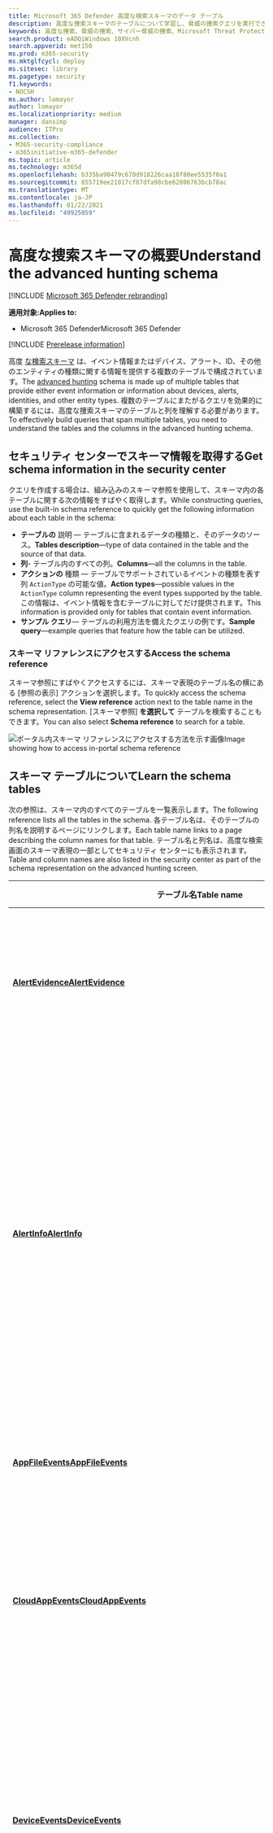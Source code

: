 ```yaml
---
title: Microsoft 365 Defender 高度な検索スキーマのデータ テーブル
description: 高度な捜索スキーマのテーブルについて学習し、脅威の捜索クエリを実行できるデータを理解します。
keywords: 高度な捜索、脅威の捜索、サイバー脅威の捜索、Microsoft Threat Protection、Microsoft 365、mtp、m365、検索、クエリ、テレメトリ、スキーマ リファレンス、kusto、テーブル、データ
search.product: eADQiWindows 10XVcnh
search.appverid: met150
ms.prod: m365-security
ms.mktglfcycl: deploy
ms.sitesec: library
ms.pagetype: security
f1.keywords:
- NOCSH
ms.author: lomayor
author: lomayor
ms.localizationpriority: medium
manager: dansimp
audience: ITPro
ms.collection:
- M365-security-compliance
- m365initiative-m365-defender
ms.topic: article
ms.technology: m365d
ms.openlocfilehash: b335ba90479c670d918226caa18f80ee5535f0a1
ms.sourcegitcommit: 855719ee21017cf87dfa98cbe62806763bcb78ac
ms.translationtype: MT
ms.contentlocale: ja-JP
ms.lasthandoff: 01/22/2021
ms.locfileid: "49925059"
---
```

# <a name="understand-the-advanced-hunting-schema"></a><span data-ttu-id="e50b1-104">高度な捜索スキーマの概要</span><span class="sxs-lookup"><span data-stu-id="e50b1-104">Understand the advanced hunting schema</span></span>

[!INCLUDE [Microsoft 365 Defender rebranding](../includes/microsoft-defender.md)]


<span data-ttu-id="e50b1-105">**適用対象:**</span><span class="sxs-lookup"><span data-stu-id="e50b1-105">**Applies to:**</span></span>
- <span data-ttu-id="e50b1-106">Microsoft 365 Defender</span><span class="sxs-lookup"><span data-stu-id="e50b1-106">Microsoft 365 Defender</span></span>

[!INCLUDE [Prerelease information](../includes/prerelease.md)]

<span data-ttu-id="e50b1-107">高度 [な検索スキーマ](advanced-hunting-overview.md) は、イベント情報またはデバイス、アラート、ID、その他のエンティティの種類に関する情報を提供する複数のテーブルで構成されています。</span><span class="sxs-lookup"><span data-stu-id="e50b1-107">The [advanced hunting](advanced-hunting-overview.md) schema is made up of multiple tables that provide either event information or information about devices, alerts, identities, and other entity types.</span></span> <span data-ttu-id="e50b1-108">複数のテーブルにまたがるクエリを効果的に構築するには、高度な捜索スキーマのテーブルと列を理解する必要があります。</span><span class="sxs-lookup"><span data-stu-id="e50b1-108">To effectively build queries that span multiple tables, you need to understand the tables and the columns in the advanced hunting schema.</span></span>

## <a name="get-schema-information-in-the-security-center"></a><span data-ttu-id="e50b1-109">セキュリティ センターでスキーマ情報を取得する</span><span class="sxs-lookup"><span data-stu-id="e50b1-109">Get schema information in the security center</span></span>
<span data-ttu-id="e50b1-110">クエリを作成する場合は、組み込みのスキーマ参照を使用して、スキーマ内の各テーブルに関する次の情報をすばやく取得します。</span><span class="sxs-lookup"><span data-stu-id="e50b1-110">While constructing queries, use the built-in schema reference to quickly get the following information about each table in the schema:</span></span>

- <span data-ttu-id="e50b1-111">**テーブルの** 説明 — テーブルに含まれるデータの種類と、そのデータのソース。</span><span class="sxs-lookup"><span data-stu-id="e50b1-111">**Tables description**—type of data contained in the table and the source of that data.</span></span>
- <span data-ttu-id="e50b1-112">**列**- テーブル内のすべての列。</span><span class="sxs-lookup"><span data-stu-id="e50b1-112">**Columns**—all the columns in the table.</span></span>
- <span data-ttu-id="e50b1-113">**アクションの** 種類 — テーブルでサポートされているイベントの種類を表す列 `ActionType` の可能な値。</span><span class="sxs-lookup"><span data-stu-id="e50b1-113">**Action types**—possible values in the `ActionType` column representing the event types supported by the table.</span></span> <span data-ttu-id="e50b1-114">この情報は、イベント情報を含むテーブルに対してだけ提供されます。</span><span class="sxs-lookup"><span data-stu-id="e50b1-114">This information is provided only for tables that contain event information.</span></span>
- <span data-ttu-id="e50b1-115">**サンプル クエリ**— テーブルの利用方法を備えたクエリの例です。</span><span class="sxs-lookup"><span data-stu-id="e50b1-115">**Sample query**—example queries that feature how the table can be utilized.</span></span>

### <a name="access-the-schema-reference"></a><span data-ttu-id="e50b1-116">スキーマ リファレンスにアクセスする</span><span class="sxs-lookup"><span data-stu-id="e50b1-116">Access the schema reference</span></span>
<span data-ttu-id="e50b1-117">スキーマ参照にすばやくアクセスするには、スキーマ表現のテーブル名の横にある [参照の表示] アクションを選択します。</span><span class="sxs-lookup"><span data-stu-id="e50b1-117">To quickly access the schema reference, select the **View reference** action next to the table name in the schema representation.</span></span> <span data-ttu-id="e50b1-118">[スキーマ参照] **を選択して** テーブルを検索することもできます。</span><span class="sxs-lookup"><span data-stu-id="e50b1-118">You can also select **Schema reference** to search for a table.</span></span>   

![<span data-ttu-id="e50b1-119">ポータル内スキーマ リファレンスにアクセスする方法を示す画像</span><span class="sxs-lookup"><span data-stu-id="e50b1-119">Image showing how to access in-portal schema reference</span></span> ](../../media/mtp-ah/ah-reference.png) 

## <a name="learn-the-schema-tables"></a><span data-ttu-id="e50b1-120">スキーマ テーブルについて</span><span class="sxs-lookup"><span data-stu-id="e50b1-120">Learn the schema tables</span></span>
<span data-ttu-id="e50b1-121">次の参照は、スキーマ内のすべてのテーブルを一覧表示します。</span><span class="sxs-lookup"><span data-stu-id="e50b1-121">The following reference lists all the tables in the schema.</span></span> <span data-ttu-id="e50b1-122">各テーブル名は、そのテーブルの列名を説明するページにリンクします。</span><span class="sxs-lookup"><span data-stu-id="e50b1-122">Each table name links to a page describing the column names for that table.</span></span> <span data-ttu-id="e50b1-123">テーブル名と列名は、高度な検索画面のスキーマ表現の一部としてセキュリティ センターにも表示されます。</span><span class="sxs-lookup"><span data-stu-id="e50b1-123">Table and column names are also listed in the security center as part of the schema representation on the advanced hunting screen.</span></span>

| <span data-ttu-id="e50b1-124">テーブル名</span><span class="sxs-lookup"><span data-stu-id="e50b1-124">Table name</span></span> | <span data-ttu-id="e50b1-125">説明</span><span class="sxs-lookup"><span data-stu-id="e50b1-125">Description</span></span> |
|------------|-------------|
| <span data-ttu-id="e50b1-126">**[AlertEvidence](advanced-hunting-alertevidence-table.md)**</span><span class="sxs-lookup"><span data-stu-id="e50b1-126">**[AlertEvidence](advanced-hunting-alertevidence-table.md)**</span></span> | <span data-ttu-id="e50b1-127">アラートに関連付けられているファイル、IP アドレス、URL、ユーザー、またはデバイス</span><span class="sxs-lookup"><span data-stu-id="e50b1-127">Files, IP addresses, URLs, users, or devices associated with alerts</span></span> |
| <span data-ttu-id="e50b1-128">**[AlertInfo](advanced-hunting-alertinfo-table.md)**</span><span class="sxs-lookup"><span data-stu-id="e50b1-128">**[AlertInfo](advanced-hunting-alertinfo-table.md)**</span></span> | <span data-ttu-id="e50b1-129">エンドポイント用 Microsoft Defender、Office 365 用 Microsoft Defender、Microsoft Cloud App Security、Id 用 Microsoft Defender からのアラート (重大度情報や脅威の分類を含む)</span><span class="sxs-lookup"><span data-stu-id="e50b1-129">Alerts from Microsoft Defender for Endpoint, Microsoft Defender for Office 365, Microsoft Cloud App Security, and Microsoft Defender for Identity, including severity information and threat categorization</span></span>  |
| <span data-ttu-id="e50b1-130">**[AppFileEvents](advanced-hunting-appfileevents-table.md)**</span><span class="sxs-lookup"><span data-stu-id="e50b1-130">**[AppFileEvents](advanced-hunting-appfileevents-table.md)**</span></span> | <span data-ttu-id="e50b1-131">クラウド アプリとサービスでのファイル関連のアクティビティ</span><span class="sxs-lookup"><span data-stu-id="e50b1-131">File-related activities in cloud apps and services</span></span> |
| <span data-ttu-id="e50b1-132">**[CloudAppEvents](advanced-hunting-cloudappevents-table.md)**</span><span class="sxs-lookup"><span data-stu-id="e50b1-132">**[CloudAppEvents](advanced-hunting-cloudappevents-table.md)**</span></span> | <span data-ttu-id="e50b1-133">Office 365 および他のクラウド アプリとサービスのアカウントとオブジェクトに関連するイベント</span><span class="sxs-lookup"><span data-stu-id="e50b1-133">Events involving accounts and objects in Office 365 and other cloud apps and services</span></span> |
| <span data-ttu-id="e50b1-134">**[DeviceEvents](advanced-hunting-deviceevents-table.md)**</span><span class="sxs-lookup"><span data-stu-id="e50b1-134">**[DeviceEvents](advanced-hunting-deviceevents-table.md)**</span></span> | <span data-ttu-id="e50b1-135">Windows Defender ウイルス対策や Exploit Protection などのセキュリティ制御によりトリガーされたイベントを含むさまざまな種類のイベント </span><span class="sxs-lookup"><span data-stu-id="e50b1-135">Multiple event types, including events triggered by security controls such as Windows Defender Antivirus and exploit protection</span></span> |
| <span data-ttu-id="e50b1-136">**[DeviceFileCertificateInfo](advanced-hunting-DeviceFileCertificateInfo-table.md)**</span><span class="sxs-lookup"><span data-stu-id="e50b1-136">**[DeviceFileCertificateInfo](advanced-hunting-DeviceFileCertificateInfo-table.md)**</span></span> | <span data-ttu-id="e50b1-137">エンドポイント上の証明書検証イベントから取得した署名済みファイルの証明書情報</span><span class="sxs-lookup"><span data-stu-id="e50b1-137">Certificate information of signed files obtained from certificate verification events on endpoints</span></span> |
| <span data-ttu-id="e50b1-138">**[DeviceFileEvents](advanced-hunting-devicefileevents-table.md)**</span><span class="sxs-lookup"><span data-stu-id="e50b1-138">**[DeviceFileEvents](advanced-hunting-devicefileevents-table.md)**</span></span> | <span data-ttu-id="e50b1-139">ファイルの作成、変更、およびその他のファイル システム イベント</span><span class="sxs-lookup"><span data-stu-id="e50b1-139">File creation, modification, and other file system events</span></span> |
| <span data-ttu-id="e50b1-140">**[DeviceImageLoadEvents](advanced-hunting-deviceimageloadevents-table.md)**</span><span class="sxs-lookup"><span data-stu-id="e50b1-140">**[DeviceImageLoadEvents](advanced-hunting-deviceimageloadevents-table.md)**</span></span> | <span data-ttu-id="e50b1-141">DLL の読み込みイベント</span><span class="sxs-lookup"><span data-stu-id="e50b1-141">DLL loading events</span></span> |
| <span data-ttu-id="e50b1-142">**[DeviceInfo](advanced-hunting-deviceinfo-table.md)**</span><span class="sxs-lookup"><span data-stu-id="e50b1-142">**[DeviceInfo](advanced-hunting-deviceinfo-table.md)**</span></span> | <span data-ttu-id="e50b1-143">OS 情報を含むマシン情報</span><span class="sxs-lookup"><span data-stu-id="e50b1-143">Machine information, including OS information</span></span> |
| <span data-ttu-id="e50b1-144">**[DeviceLogonEvents](advanced-hunting-devicelogonevents-table.md)**</span><span class="sxs-lookup"><span data-stu-id="e50b1-144">**[DeviceLogonEvents](advanced-hunting-devicelogonevents-table.md)**</span></span> | <span data-ttu-id="e50b1-145">デバイスでのサインインと他の認証イベント</span><span class="sxs-lookup"><span data-stu-id="e50b1-145">Sign-ins and other authentication events on devices</span></span> |
| <span data-ttu-id="e50b1-146">**[DeviceNetworkEvents](advanced-hunting-devicenetworkevents-table.md)**</span><span class="sxs-lookup"><span data-stu-id="e50b1-146">**[DeviceNetworkEvents](advanced-hunting-devicenetworkevents-table.md)**</span></span> | <span data-ttu-id="e50b1-147">ネットワーク接続と関連イベント</span><span class="sxs-lookup"><span data-stu-id="e50b1-147">Network connection and related events</span></span> |
| <span data-ttu-id="e50b1-148">**[DeviceNetworkInfo](advanced-hunting-devicenetworkinfo-table.md)**</span><span class="sxs-lookup"><span data-stu-id="e50b1-148">**[DeviceNetworkInfo](advanced-hunting-devicenetworkinfo-table.md)**</span></span> | <span data-ttu-id="e50b1-149">物理アダプター、IP アドレスと MAC アドレス、接続されたネットワークとドメインを含むデバイスのネットワーク プロパティ</span><span class="sxs-lookup"><span data-stu-id="e50b1-149">Network properties of devices, including physical adapters, IP and MAC addresses, as well as connected networks and domains</span></span> |
| <span data-ttu-id="e50b1-150">**[DeviceProcessEvents](advanced-hunting-deviceprocessevents-table.md)**</span><span class="sxs-lookup"><span data-stu-id="e50b1-150">**[DeviceProcessEvents](advanced-hunting-deviceprocessevents-table.md)**</span></span> | <span data-ttu-id="e50b1-151">プロセスの作成と関連イベント</span><span class="sxs-lookup"><span data-stu-id="e50b1-151">Process creation and related events</span></span> |
| <span data-ttu-id="e50b1-152">**[DeviceRegistryEvents](advanced-hunting-deviceregistryevents-table.md)**</span><span class="sxs-lookup"><span data-stu-id="e50b1-152">**[DeviceRegistryEvents](advanced-hunting-deviceregistryevents-table.md)**</span></span> | <span data-ttu-id="e50b1-153">レジストリ エントリの作成と変更</span><span class="sxs-lookup"><span data-stu-id="e50b1-153">Creation and modification of registry entries</span></span> |
| <span data-ttu-id="e50b1-154">**[DeviceTvmSecureConfigurationAssessment](advanced-hunting-devicetvmsecureconfigurationassessment-table.md)**</span><span class="sxs-lookup"><span data-stu-id="e50b1-154">**[DeviceTvmSecureConfigurationAssessment](advanced-hunting-devicetvmsecureconfigurationassessment-table.md)**</span></span> | <span data-ttu-id="e50b1-155">デバイス上のさまざまなセキュリティ構成の状態を示す脅威および脆弱性管理の評価イベント</span><span class="sxs-lookup"><span data-stu-id="e50b1-155">Threat & Vulnerability Management assessment events, indicating the status of various security configurations on devices</span></span> |
| <span data-ttu-id="e50b1-156">**[DeviceTvmSecureConfigurationAssessmentKB](advanced-hunting-devicetvmsecureconfigurationassessmentkb-table.md)**</span><span class="sxs-lookup"><span data-stu-id="e50b1-156">**[DeviceTvmSecureConfigurationAssessmentKB](advanced-hunting-devicetvmsecureconfigurationassessmentkb-table.md)**</span></span> | <span data-ttu-id="e50b1-157">脅威および脆弱性管理によってデバイスを評価するために使用されるさまざまなセキュリティ構成に関するサポート技術情報 (さまざまな標準およびベンチマークへのマッピングを含む)　</span><span class="sxs-lookup"><span data-stu-id="e50b1-157">Knowledge base of various security configurations used by Threat & Vulnerability Management to assess devices; includes mappings to various standards and benchmarks</span></span>  |
| <span data-ttu-id="e50b1-158">**[DeviceTvmSoftwareInventoryVulnerabilities](advanced-hunting-devicetvmsoftwareinventoryvulnerabilities-table.md)**</span><span class="sxs-lookup"><span data-stu-id="e50b1-158">**[DeviceTvmSoftwareInventoryVulnerabilities](advanced-hunting-devicetvmsoftwareinventoryvulnerabilities-table.md)**</span></span> | <span data-ttu-id="e50b1-159">デバイス上のソフトウェアのインベントリと、これらのソフトウェア製品の既知の脆弱性</span><span class="sxs-lookup"><span data-stu-id="e50b1-159">Inventory of software on devices and any known vulnerabilities in these software products</span></span> |
| <span data-ttu-id="e50b1-160">**[DeviceTvmSoftwareVulnerabilitiesKB](advanced-hunting-devicetvmsoftwarevulnerabilitieskb-table.md)**</span><span class="sxs-lookup"><span data-stu-id="e50b1-160">**[DeviceTvmSoftwareVulnerabilitiesKB](advanced-hunting-devicetvmsoftwarevulnerabilitieskb-table.md)**</span></span> | <span data-ttu-id="e50b1-161">悪用コードが公開されているかどうかなど、公開されている脆弱性のサポート技術情報</span><span class="sxs-lookup"><span data-stu-id="e50b1-161">Knowledge base of publicly disclosed vulnerabilities, including whether exploit code is publicly available</span></span> |
| <span data-ttu-id="e50b1-162">**[EmailAttachmentInfo](advanced-hunting-emailattachmentinfo-table.md)**</span><span class="sxs-lookup"><span data-stu-id="e50b1-162">**[EmailAttachmentInfo](advanced-hunting-emailattachmentinfo-table.md)**</span></span> | <span data-ttu-id="e50b1-163">メールに添付されたファイルに関する情報</span><span class="sxs-lookup"><span data-stu-id="e50b1-163">Information about files attached to emails</span></span> |
| <span data-ttu-id="e50b1-164">**[EmailEvents](advanced-hunting-emailevents-table.md)**</span><span class="sxs-lookup"><span data-stu-id="e50b1-164">**[EmailEvents](advanced-hunting-emailevents-table.md)**</span></span> | <span data-ttu-id="e50b1-165">Microsoft 365 電子メール イベント (メール配信イベントとブロック イベントを含む)</span><span class="sxs-lookup"><span data-stu-id="e50b1-165">Microsoft 365 email events, including email delivery and blocking events</span></span> |
| <span data-ttu-id="e50b1-166">**[EmailPostDeliveryEvents](advanced-hunting-emailpostdeliveryevents-table.md)**</span><span class="sxs-lookup"><span data-stu-id="e50b1-166">**[EmailPostDeliveryEvents](advanced-hunting-emailpostdeliveryevents-table.md)**</span></span> | <span data-ttu-id="e50b1-167">Microsoft 365 が受信者のメールボックスにメールを配信した後に、配信後に発生するセキュリティ イベント</span><span class="sxs-lookup"><span data-stu-id="e50b1-167">Security events that occur post-delivery, after Microsoft 365 has delivered the emails to the recipient mailbox</span></span> |
| <span data-ttu-id="e50b1-168">**[EmailUrlInfo](advanced-hunting-emailurlinfo-table.md)**</span><span class="sxs-lookup"><span data-stu-id="e50b1-168">**[EmailUrlInfo](advanced-hunting-emailurlinfo-table.md)**</span></span> | <span data-ttu-id="e50b1-169">メールの URL に関する情報</span><span class="sxs-lookup"><span data-stu-id="e50b1-169">Information about URLs on emails</span></span> |
| <span data-ttu-id="e50b1-170">**[IdentityDirectoryEvents](advanced-hunting-identitydirectoryevents-table.md)**</span><span class="sxs-lookup"><span data-stu-id="e50b1-170">**[IdentityDirectoryEvents](advanced-hunting-identitydirectoryevents-table.md)**</span></span> | <span data-ttu-id="e50b1-171">Active Directory を実行しているオンプレミスのドメイン コントローラーに関連するイベント (AD)。</span><span class="sxs-lookup"><span data-stu-id="e50b1-171">Events involving an on-premises domain controller running Active Directory (AD).</span></span> <span data-ttu-id="e50b1-172">次の表に、ドメイン コントローラー上の ID 関連のイベントとシステム イベントの範囲を示します。</span><span class="sxs-lookup"><span data-stu-id="e50b1-172">This table covers a range of identity-related events and system events on the domain controller.</span></span> |
| <span data-ttu-id="e50b1-173">**[IdentityInfo](advanced-hunting-identityinfo-table.md)**</span><span class="sxs-lookup"><span data-stu-id="e50b1-173">**[IdentityInfo](advanced-hunting-identityinfo-table.md)**</span></span> | <span data-ttu-id="e50b1-174">Azure Active Directory など、さまざまなソースからのアカウント情報</span><span class="sxs-lookup"><span data-stu-id="e50b1-174">Account information from various sources, including Azure Active Directory</span></span> |
| <span data-ttu-id="e50b1-175">**[IdentityLogonEvents](advanced-hunting-identitylogonevents-table.md)**</span><span class="sxs-lookup"><span data-stu-id="e50b1-175">**[IdentityLogonEvents](advanced-hunting-identitylogonevents-table.md)**</span></span> | <span data-ttu-id="e50b1-176">Active Directory および Microsoft オンライン サービスの認証イベント</span><span class="sxs-lookup"><span data-stu-id="e50b1-176">Authentication events on Active Directory and Microsoft online services</span></span> |
| <span data-ttu-id="e50b1-177">**[IdentityQueryEvents](advanced-hunting-identityqueryevents-table.md)**</span><span class="sxs-lookup"><span data-stu-id="e50b1-177">**[IdentityQueryEvents](advanced-hunting-identityqueryevents-table.md)**</span></span> | <span data-ttu-id="e50b1-178">ユーザー、グループ、デバイス、ドメインなどの Active Directory オブジェクトのクエリ</span><span class="sxs-lookup"><span data-stu-id="e50b1-178">Queries for Active Directory objects, such as users, groups, devices, and domains</span></span> |

## <a name="related-topics"></a><span data-ttu-id="e50b1-179">関連項目</span><span class="sxs-lookup"><span data-stu-id="e50b1-179">Related topics</span></span>
- [<span data-ttu-id="e50b1-180">高度な検出の概要</span><span class="sxs-lookup"><span data-stu-id="e50b1-180">Advanced hunting overview</span></span>](advanced-hunting-overview.md)
- [<span data-ttu-id="e50b1-181">クエリ言語の説明</span><span class="sxs-lookup"><span data-stu-id="e50b1-181">Learn the query language</span></span>](advanced-hunting-query-language.md)
- [<span data-ttu-id="e50b1-182">クエリ結果を操作する</span><span class="sxs-lookup"><span data-stu-id="e50b1-182">Work with query results</span></span>](advanced-hunting-query-results.md)
- [<span data-ttu-id="e50b1-183">共有クエリを使用する</span><span class="sxs-lookup"><span data-stu-id="e50b1-183">Use shared queries</span></span>](advanced-hunting-shared-queries.md)
- [<span data-ttu-id="e50b1-184">デバイス、メール、アプリ、ID 全体で探す</span><span class="sxs-lookup"><span data-stu-id="e50b1-184">Hunt across devices, emails, apps, and identities</span></span>](advanced-hunting-query-emails-devices.md)
- [<span data-ttu-id="e50b1-185">クエリのベスト プラクティスを適用する</span><span class="sxs-lookup"><span data-stu-id="e50b1-185">Apply query best practices</span></span>](advanced-hunting-best-practices.md)
